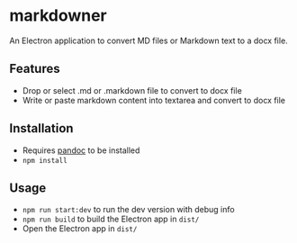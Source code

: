 # markdowner

An Electron application to convert MD files or Markdown text to a docx file.

## Features

- Drop or select .md or .markdown file to convert to docx file
- Write or paste markdown content into textarea and convert to docx file

## Installation

- Requires [pandoc](https://pandoc.org/installing.html) to be installed
- ```npm install```

## Usage

- ```npm run start:dev``` to run the dev version with debug info
- ```npm run build``` to build the Electron app in ```dist/```
- Open the Electron app in ```dist/```